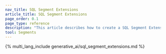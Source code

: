 ```yaml
---
nav_title: SQL Segment Extensions
article_title: SQL Segment Extensions
page_order: 0.1
page_type: reference
description: "This article describes how to create a SQL Segment Extension using Snowflake queries."
tool: Segments
---
```


{% multi_lang_include generative_ai/sql_segment_extensions.md %}
